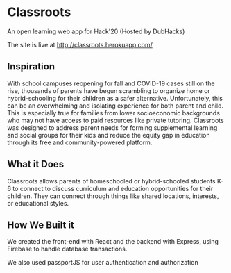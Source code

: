 # Classroots
An open learning web app for Hack'20 (Hosted by DubHacks)

The site is live at http://classroots.herokuapp.com/

## Inspiration
With school campuses reopening for fall and COVID-19 cases still on the rise, thousands of parents have begun scrambling to organize home or hybrid-schooling for their children as a safer alternative. Unfortunately, this can be an overwhelming and isolating experience for both parent and child. This is especially true for families from lower socioeconomic backgrounds who may not have access to paid resources like private tutoring. Classroots was designed to address parent needs for forming supplemental learning and social groups for their kids and reduce the equity gap in education through its free and community-powered platform.

## What it Does
Classroots allows parents of homeschooled or hybrid-schooled students K-6 to connect to discuss curriculum and education opportunities for their children. They can connect through things like shared locations, interests, or educational styles.

## How We Built it
We created the front-end with React and the backend with Express, using Firebase to handle database transactions.

We also used passportJS for user authentication and authorization
